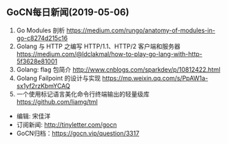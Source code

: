 ## GoCN每日新闻(2019-05-06)

1. Go Modules 剖析 https://medium.com/rungo/anatomy-of-modules-in-go-c8274d215c16
2. Golang 与 HTTP 之编写 HTTP/1.1、HTTP/2 客户端和服务器 https://medium.com/@ldclakmal/how-to-play-go-lang-with-http-5f3628e81001
3. Golang: flag 包简介 http://www.cnblogs.com/sparkdev/p/10812422.html
4. Golang Failpoint 的设计与实现 https://mp.weixin.qq.com/s/PpAW1a-sx1yf2rzKbmYCAQ
5. 一个使用标记语言美化命令行终端输出的轻量级库 https://github.com/liamg/tml

* 编辑: 宋佳洋
* 订阅新闻: http://tinyletter.com/gocn
* GoCN归档：https://gocn.vip/question/3317
